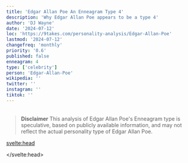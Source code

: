 ```yaml
---
title: 'Edgar Allan Poe An Enneagram Type 4'
description: 'Why Edgar Allan Poe appears to be a type 4'
author: 'DJ Wayne'
date: '2024-07-12'
loc: 'https://9takes.com/personality-analysis/Edgar-Allan-Poe'
lastmod: '2024-07-12'
changefreq: 'monthly'
priority: '0.6'
published: false
enneagram: 4
type: ['celebrity']
person: 'Edgar-Allan-Poe'
wikipedia: ''
twitter: ''
instagram: ''
tiktok: ''
---
```


<!--
    childhood and upbringing
    first big success
    style habits and quirks that relate to their personality type
    stressful moments in their life and how they handled them
    comfort- moments in their life where they are doing well and killing it
-->
<!-- // keywords:  -->

<script>
	// import  PopCard  from "$lib/components/atoms/PopCard.svelte";
import BlogPurpose from '$lib/components/blog/BlogPurpose.svelte'
</script>

<div
	style="display: flex;
    justify-content: center;
    margin: 1rem 0;
	"
>
	<!-- <PopCard
		image={`/types/4s/${'Edgar-Allan-Poe'}.webp`}
		enneagramType={4}
		showIcon={false}
		displayText="Edgar Allan Poe"
		subtext=""
	/> -->
</div>

> **Disclaimer** This analysis of Edgar Allan Poe's Enneagram type is speculative, based on publicly available information, and may not reflect the actual personality type of Edgar Allan Poe.

<p class="firstLetter"></p>

<svelte:head>

<script type="application/ld+json">

</script>

</svelte:head>

<style lang="scss"></style>

